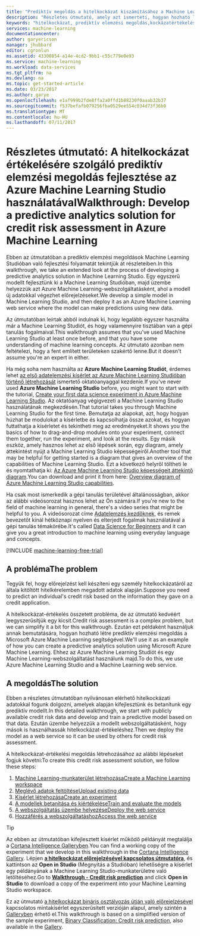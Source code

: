 ```yaml
---
title: "Prediktív megoldás a hitelkockázat kiszámításához a Machine Learning használatával | Microsoft Docs"
description: "Részletes útmutató, amely azt ismerteti, hogyan hozható létre a hitelkockázat értékelésére szolgáló prediktív elemzési megoldás az Azure Machine Learning Studio eszközben."
keywords: "hitelkockázat, prediktív elemzési megoldás,kockázatértékelés"
services: machine-learning
documentationcenter: 
author: garyericson
manager: jhubbard
editor: cgronlun
ms.assetid: 43300854-a14e-4cd2-9bb1-c55c779e0e93
ms.service: machine-learning
ms.workload: data-services
ms.tgt_pltfrm: na
ms.devlang: na
ms.topic: get-started-article
ms.date: 03/23/2017
ms.author: garye
ms.openlocfilehash: e1af999b2fde8ffa2a0ffd1b88230f0aaab32b37
ms.sourcegitcommit: f537befafb079256fba0529ee554c034d73f36b0
ms.translationtype: MT
ms.contentlocale: hu-HU
ms.lasthandoff: 07/11/2017
---
```

# <a name="walkthrough-develop-a-predictive-analytics-solution-for-credit-risk-assessment-in-azure-machine-learning"></a><span data-ttu-id="0e211-104">Részletes útmutató: A hitelkockázat értékelésére szolgáló prediktív elemzési megoldás fejlesztése az Azure Machine Learning Studio használatával</span><span class="sxs-lookup"><span data-stu-id="0e211-104">Walkthrough: Develop a predictive analytics solution for credit risk assessment in Azure Machine Learning</span></span>

<span data-ttu-id="0e211-105">Ebben az útmutatóban a prediktív elemzési megoldások Machine Learning Studióban való fejlesztési folyamatát tekintjük át részleteiben.</span><span class="sxs-lookup"><span data-stu-id="0e211-105">In this walkthrough, we take an extended look at the process of developing a predictive analytics solution in Machine Learning Studio.</span></span> <span data-ttu-id="0e211-106">Egy egyszerű modellt fejlesztünk ki a Machine Learning Studióban, majd üzembe helyezzük azt Azure Machine Learning-webszolgáltatásként, ahol a modell új adatokkal végezhet előrejelzéseket.</span><span class="sxs-lookup"><span data-stu-id="0e211-106">We develop a simple model in Machine Learning Studio, and then deploy it as an Azure Machine Learning web service where the model can make predictions using new data.</span></span> 

<span data-ttu-id="0e211-107">Az útmutatóban leírtak abból indulnak ki, hogy legalább egyszer használta már a Machine Learning Studiót, és hogy valamennyire tisztában van a gépi tanulás fogalmaival.</span><span class="sxs-lookup"><span data-stu-id="0e211-107">This walkthrough assumes that you've used Machine Learning Studio at least once before, and that you have some understanding of machine learning concepts.</span></span> <span data-ttu-id="0e211-108">Az útmutató azonban nem feltételezi, hogy a fent említett területeken szakértő lenne.</span><span class="sxs-lookup"><span data-stu-id="0e211-108">But it doesn't assume you're an expert in either.</span></span>

<span data-ttu-id="0e211-109">Ha még soha nem használta az **Azure Machine Learning Studiót**, érdemes lehet [az első adatelemzési kísérlet az Azure Machine Learning Studióban történő létrehozását](machine-learning-create-experiment.md) ismertető oktatóanyaggal kezdenie.</span><span class="sxs-lookup"><span data-stu-id="0e211-109">If you've never used **Azure Machine Learning Studio** before, you might want to start with the tutorial, [Create your first data science experiment in Azure Machine Learning Studio](machine-learning-create-experiment.md).</span></span> <span data-ttu-id="0e211-110">Az oktatóanyag végigvezeti a Machine Learning Studio használatának megkezdésén.</span><span class="sxs-lookup"><span data-stu-id="0e211-110">That tutorial takes you through Machine Learning Studio for the first time.</span></span> <span data-ttu-id="0e211-111">Bemutatja az alapokat, azt, hogy hogyan húzhat be modulokat a kísérletbe és kapcsolhatja össze azokat, és hogyan futtathatja a kísérletet és tekintheti meg az eredményeket.</span><span class="sxs-lookup"><span data-stu-id="0e211-111">It shows you the basics of how to drag-and-drop modules onto your experiment, connect them together, run the experiment, and look at the results.</span></span> <span data-ttu-id="0e211-112">Egy másik eszköz, amely hasznos lehet az első lépések során, egy diagram, amely áttekintést nyújt a Machine Learning Studio képességeiről.</span><span class="sxs-lookup"><span data-stu-id="0e211-112">Another tool that may be helpful for getting started is a diagram that gives an overview of the capabilities of Machine Learning Studio.</span></span> <span data-ttu-id="0e211-113">Ezt a következő helyről töltheti le és nyomtathatja ki: [Az Azure Machine Learning Studio képességeit áttekintő diagram](machine-learning-studio-overview-diagram.md).</span><span class="sxs-lookup"><span data-stu-id="0e211-113">You can download and print it from here: [Overview diagram of Azure Machine Learning Studio capabilities](machine-learning-studio-overview-diagram.md).</span></span>
 
<span data-ttu-id="0e211-114">Ha csak most ismerkedik a gépi tanulás területével általánosságban, akkor az alábbi videósorozat hasznos lehet az Ön számára.</span><span class="sxs-lookup"><span data-stu-id="0e211-114">If you're new to the field of machine learning in general, there's a video series that might be helpful to you.</span></span> <span data-ttu-id="0e211-115">A videósorozat címe [Adatelemzés kezdőknek](machine-learning-data-science-for-beginners-the-5-questions-data-science-answers.md), és remek bevezetőt kínál hétköznapi nyelven és elterjedt fogalmak használatával a gépi tanulás témakörébe.</span><span class="sxs-lookup"><span data-stu-id="0e211-115">It's called [Data Science for Beginners](machine-learning-data-science-for-beginners-the-5-questions-data-science-answers.md) and it can give you a great introduction to machine learning using everyday language and concepts.</span></span>


[!INCLUDE [machine-learning-free-trial](../../includes/machine-learning-free-trial.md)]
 

## <a name="the-problem"></a><span data-ttu-id="0e211-116">A probléma</span><span class="sxs-lookup"><span data-stu-id="0e211-116">The problem</span></span>

<span data-ttu-id="0e211-117">Tegyük fel, hogy előrejelzést kell készíteni egy személy hitelkockázatáról az általa kitöltött hitelkérelemben megadott adatok alapján.</span><span class="sxs-lookup"><span data-stu-id="0e211-117">Suppose you need to predict an individual's credit risk based on the information they gave on a credit application.</span></span>  

<span data-ttu-id="0e211-118">A hitelkockázat-értékelés összetett probléma, de az útmutató kedvéért leegyszerűsítjük egy kicsit.</span><span class="sxs-lookup"><span data-stu-id="0e211-118">Credit risk assessment is a complex problem, but we can simplify it a bit for this walkthrough.</span></span> <span data-ttu-id="0e211-119">Ezután ezt példaként használjuk annak bemutatására, hogyan hozható létre prediktív elemzési megoldás a Microsoft Azure Machine Learning segítségével.</span><span class="sxs-lookup"><span data-stu-id="0e211-119">We'll use it as an example of how you can create a predictive analytics solution using Microsoft Azure Machine Learning.</span></span> <span data-ttu-id="0e211-120">Ehhez az Azure Machine Learning Studiót és egy Machine Learning-webszolgáltatást használunk majd.</span><span class="sxs-lookup"><span data-stu-id="0e211-120">To do this, we use Azure Machine Learning Studio and a Machine Learning web service.</span></span>  

## <a name="the-solution"></a><span data-ttu-id="0e211-121">A megoldás</span><span class="sxs-lookup"><span data-stu-id="0e211-121">The solution</span></span>

<span data-ttu-id="0e211-122">Ebben a részletes útmutatóban nyilvánosan elérhető hitelkockázati adatokkal fogunk dolgozni, amelyek alapján kifejlesztünk és betanítunk egy prediktív modellt.</span><span class="sxs-lookup"><span data-stu-id="0e211-122">In this detailed walkthrough, we start with publicly available credit risk data and develop and train a predictive model based on that data.</span></span> <span data-ttu-id="0e211-123">Ezután üzembe helyezzük a modellt webszolgáltatásként, hogy mások is használhassák hitelkockázat-értékeléshez.</span><span class="sxs-lookup"><span data-stu-id="0e211-123">Then we deploy the model as a web service so it can be used by others for credit risk assessment.</span></span>

<span data-ttu-id="0e211-124">A hitelkockázat-értékelési megoldás létrehozásához az alábbi lépéseket fogjuk követni:</span><span class="sxs-lookup"><span data-stu-id="0e211-124">To create this credit risk assessment solution, we follow these steps:</span></span>  

1. [<span data-ttu-id="0e211-125">Machine Learning-munkaterület létrehozása</span><span class="sxs-lookup"><span data-stu-id="0e211-125">Create a Machine Learning workspace</span></span>](machine-learning-walkthrough-1-create-ml-workspace.md)
2. [<span data-ttu-id="0e211-126">Meglévő adatok feltöltése</span><span class="sxs-lookup"><span data-stu-id="0e211-126">Upload existing data</span></span>](machine-learning-walkthrough-2-upload-data.md)
3. [<span data-ttu-id="0e211-127">Kísérlet létrehozása</span><span class="sxs-lookup"><span data-stu-id="0e211-127">Create an experiment</span></span>](machine-learning-walkthrough-3-create-new-experiment.md)
4. [<span data-ttu-id="0e211-128">A modellek betanítása és kiértékelése</span><span class="sxs-lookup"><span data-stu-id="0e211-128">Train and evaluate the models</span></span>](machine-learning-walkthrough-4-train-and-evaluate-models.md)
5. [<span data-ttu-id="0e211-129">A webszolgáltatás üzembe helyezése</span><span class="sxs-lookup"><span data-stu-id="0e211-129">Deploy the web service</span></span>](machine-learning-walkthrough-5-publish-web-service.md)
6. [<span data-ttu-id="0e211-130">Hozzáférés a webszolgáltatáshoz</span><span class="sxs-lookup"><span data-stu-id="0e211-130">Access the web service</span></span>](machine-learning-walkthrough-6-access-web-service.md)

> [!TIP] 
> <span data-ttu-id="0e211-131">Az ebben az útmutatóban kifejlesztett kísérlet működő példányát megtalálja a [Cortana Intelligence Galleryben](https://gallery.cortanaintelligence.com).</span><span class="sxs-lookup"><span data-stu-id="0e211-131">You can find a working copy of the experiment that we develop in this walkthrough in the [Cortana Intelligence Gallery](https://gallery.cortanaintelligence.com).</span></span> <span data-ttu-id="0e211-132">Lépjen **[a hitelkockázat előrejelzésével kapcsolatos útmutatóra](https://gallery.cortanaintelligence.com/Experiment/Walkthrough-Credit-risk-prediction-1)**, és kattintson az **Open in Studio** (Megnyitás a Studióban) lehetőségre a kísérlet egy példányának a Machine Learning Studio-munkaterületre való letöltéséhez.</span><span class="sxs-lookup"><span data-stu-id="0e211-132">Go to **[Walkthrough - Credit risk prediction](https://gallery.cortanaintelligence.com/Experiment/Walkthrough-Credit-risk-prediction-1)** and click **Open in Studio** to download a copy of the experiment into your Machine Learning Studio workspace.</span></span>
> 
> <span data-ttu-id="0e211-133">Ez az útmutató [a hitelkockázat bináris osztályozás útján való előrejelzésével](http://go.microsoft.com/fwlink/?LinkID=525270) kapcsolatos mintakísérlet egyszerűsített verzióján alapul, amely szintén a [Galleryben](http://gallery.cortanaintelligence.com/) érhető el.</span><span class="sxs-lookup"><span data-stu-id="0e211-133">This walkthrough is based on a simplified version of the sample experiment, [Binary Classification: Credit risk prediction](http://go.microsoft.com/fwlink/?LinkID=525270), also available in the [Gallery](http://gallery.cortanaintelligence.com/).</span></span>
